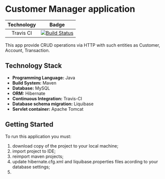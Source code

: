 ﻿# Customer Manager application

| Technology | Badge |
|:-----------:|:-----:|
| Travis CI | [![Build Status](https://travis-ci.com/NewbieLM/customermanager.svg?branch=master)](https://travis-ci.com/NewbieLM/customermanager) |



This app provide CRUD operations via HTTP with such entities as Customer, Account, Transaction. 

## Technology Stack
* **Programming Language:** Java
* **Build System:** Maven
* **Database:** MySQL
* **ORM:** Hibernate
* **Continuous Integration:** Travis-CI 
* **Database schema migration:** Liquibase
* **Servlet container:** Apache Tomcat


## Getting Started
To run this application you must:
1. download copy of the project to your local machine;
2. import project to IDE;
3. reimport maven projects;
4. update hibernate.cfg.xml and liquibase.properties files acording to your database settings;
5.